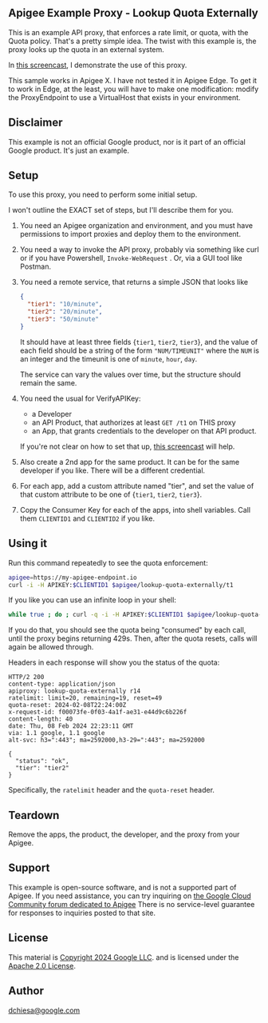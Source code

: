 ## Apigee Example Proxy - Lookup Quota Externally

This is an example API proxy, that enforces a rate limit, or quota, with the
Quota policy.  That's a pretty simple idea. The twist with this example is, the
proxy looks up the quota in an external system.

In [this screencast](https://www.youtube.com/watch?v=j3zLlp3Q8UA&t), I
demonstrate the use of this proxy.


This sample works in Apigee X. I have not tested it in Apigee Edge.  To get it
to work in Edge, at the least, you will have to make one modification: modify
the ProxyEndpoint to use a VirtualHost that exists in your environment.


## Disclaimer

This example is not an official Google product, nor is it part of an official
Google product. It's just an example.


## Setup

To use this proxy, you need to perform some initial setup.

I won't outline the EXACT set of steps, but I'll describe them for you.

1. You need an Apigee organization and environment, and you must have
   permissions to import proxies and deploy them to the environment.

2. You need a way to invoke the API proxy, probably via something like curl or if you have Powershell, `Invoke-WebRequest` . Or, via a GUI tool like Postman.

3. You need a remote service, that returns a simple JSON that looks like
   ```json
   {
     "tier1": "10/minute",
     "tier2": "20/minute",
     "tier3": "50/minute"
   }
   ```
   It should have at least three fields {`tier1`, `tier2`, `tier3`}, and the value of
   each field should be a string of the form `"NUM/TIMEUNIT"` where the `NUM`
   is an integer and the timeunit is one of `minute`, `hour`, `day`.

   The service can vary the values over time, but the structure should remain the same.

4. You need the usual for VerifyAPIKey:
   - a Developer
   - an API Product, that authorizes at least `GET /t1` on THIS proxy
   - an App, that grants credentials to the developer on that API product.

   If you're not clear on how to set that up, [this screencast](https://www.youtube.com/watch?v=4FYZQuKuG3Y) will help.


5. Also create a 2nd app for the same product. It can be for the same developer if you like.   There will be a different credential.

6. For each app, add a custom attribute named "tier", and set the value of that
   custom attribute to be one of {`tier1`, `tier2`, `tier3`}.

7. Copy the Consumer Key for each of the apps, into shell variables.
   Call them `CLIENTID1` and `CLIENTID2` if you like.


## Using it

Run this command repeatedly to see the quota enforcement:
```sh
apigee=https://my-apigee-endpoint.io
curl -i -H APIKEY:$CLIENTID1 $apigee/lookup-quota-externally/t1
```

If you like you can use an infinite loop in your shell:
```sh
while true ; do ; curl -q -i -H APIKEY:$CLIENTID1 $apigee/lookup-quota-externally/t1 ; printf "\n\n"; sleep 1 ; done
```

If you do that, you should see the quota being "consumed" by each call, until
the proxy begins returning 429s. Then, after the quota resets, calls will again
be allowed through.

Headers in each response will show you the status of the quota:
```
HTTP/2 200
content-type: application/json
apiproxy: lookup-quota-externally r14
ratelimit: limit=20, remaining=19, reset=49
quota-reset: 2024-02-08T22:24:00Z
x-request-id: f00073fe-0f03-4a1f-ae31-e44d9c6b226f
content-length: 40
date: Thu, 08 Feb 2024 22:23:11 GMT
via: 1.1 google, 1.1 google
alt-svc: h3=":443"; ma=2592000,h3-29=":443"; ma=2592000

{
  "status": "ok",
  "tier": "tier2"
}
```

Specifically, the `ratelimit` header and the `quota-reset` header.


## Teardown

Remove the apps, the product, the developer, and the proxy from your Apigee. 


## Support

This example is open-source software, and is not a supported part of Apigee.  If
you need assistance, you can try inquiring on [the Google Cloud Community forum
dedicated to Apigee](https://goo.gle/apigee-community) There is no service-level
guarantee for responses to inquiries posted to that site.


## License

This material is [Copyright 2024 Google LLC](./NOTICE).
and is licensed under the [Apache 2.0 License](LICENSE).


## Author

dchiesa@google.com
